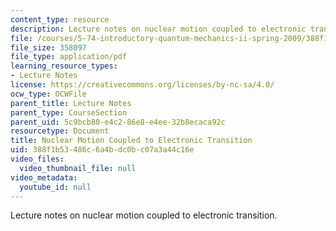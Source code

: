 ```yaml
---
content_type: resource
description: Lecture notes on nuclear motion coupled to electronic transition.
file: /courses/5-74-introductory-quantum-mechanics-ii-spring-2009/388f1b53486c6a4bdc0bc07a3a44c16e_MIT5_74s09_lec08.pdf
file_size: 358097
file_type: application/pdf
learning_resource_types:
- Lecture Notes
license: https://creativecommons.org/licenses/by-nc-sa/4.0/
ocw_type: OCWFile
parent_title: Lecture Notes
parent_type: CourseSection
parent_uid: 5c9bcb80-e4c2-86e8-e4ee-32b8ecaca92c
resourcetype: Document
title: Nuclear Motion Coupled to Electronic Transition
uid: 388f1b53-486c-6a4b-dc0b-c07a3a44c16e
video_files:
  video_thumbnail_file: null
video_metadata:
  youtube_id: null
---
```

Lecture notes on nuclear motion coupled to electronic transition.